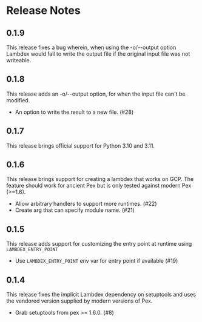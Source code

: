 # Release Notes

## 0.1.9

This release fixes a bug wherein, when using the -o/--output option Lambdex would fail to write the
output file if the original input file was not writeable.

## 0.1.8

This release adds an -o/--output option, for when the input file can't be modified.

* An option to write the result to a new file. (#28)

## 0.1.7

This release brings official support for Python 3.10 and 3.11.

## 0.1.6

This release brings support for creating a lambdex that works on GCP. The feature should work for
ancient Pex but is only tested against modern Pex (>=1.6).

* Allow arbitrary handlers to support more runtimes. (#22)
* Create arg that can specify module name. (#21)

## 0.1.5

This release adds support for customizing the entry point at runtime using `LAMBDEX_ENTRY_POINT`

* Use `LAMBDEX_ENTRY_POINT` env var for entry point if available (#19)

## 0.1.4

This release fixes the implicit Lambdex dependency on setuptools and uses the vendored version
supplied by modern versions of Pex.

* Grab setuptools from pex >= 1.6.0. (#8)
